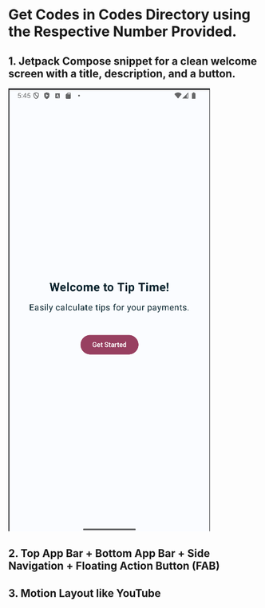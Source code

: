<h1>Get Codes in Codes Directory using the Respective Number Provided.</h1>


<h2>1. Jetpack Compose snippet for a clean welcome screen with a title, description, and a button.</h2>

<img src="https://raw.githubusercontent.com/Aditya948351/Hosting/main/AndroidSnips1.png" alt="Tip Time Welcome Screen">

<h2>2. Top App Bar + Bottom App Bar + Side Navigation + Floating Action Button (FAB)</h2>

<h2>3. Motion Layout like YouTube</h2>
